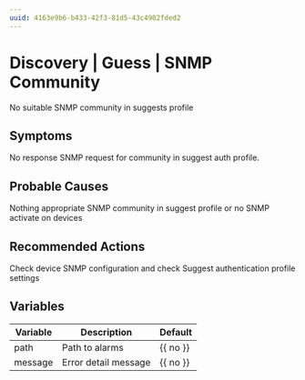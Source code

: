 ```yaml
---
uuid: 4163e9b6-b433-42f3-81d5-43c4902fded2
---
```

# Discovery | Guess | SNMP Community

No suitable SNMP community in suggests profile

## Symptoms

No response SNMP request for community in suggest auth profile.

## Probable Causes

Nothing appropriate SNMP community in suggest profile or no SNMP activate on devices

## Recommended Actions

Check device SNMP configuration and check Suggest authentication profile settings

## Variables

Variable | Description | Default
--- | --- | ---
path | Path to alarms | {{ no }}
message | Error detail message  | {{ no }}
